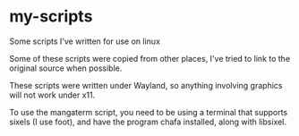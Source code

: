 # my-scripts
Some scripts I've written for use on linux

Some of these scripts were copied from other places, I've tried to link to the original source when possible.

These scripts were written under Wayland, so anything involving graphics will not work under x11.

To use the mangaterm script, you need to be using a terminal that supports sixels (I use foot), and have the program chafa installed, along with libsixel.
